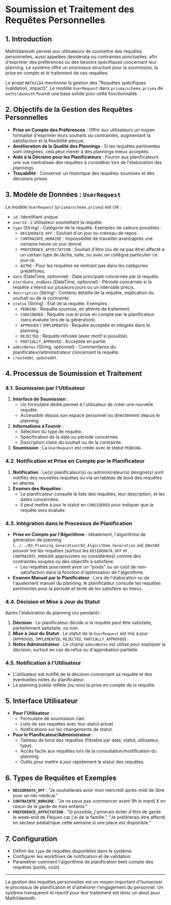 # Soumission et Traitement des Requêtes Personnelles

## 1. Introduction

Mathildanesth permet aux utilisateurs de soumettre des requêtes personnelles, aussi appelées desiderata ou contraintes ponctuelles, afin d'exprimer des préférences ou des besoins spécifiques concernant leur planning. Le système offre un processus structuré pour la soumission, la prise en compte et le traitement de ces requêtes.

Le projet `MATHILDA` mentionne la gestion des "Requêtes spécifiques (validation, impact)". Le modèle `UserRequest` dans `prisma/schema.prisma` de `mathildanesth` fournit une base solide pour cette fonctionnalité.

## 2. Objectifs de la Gestion des Requêtes Personnelles

- **Prise en Compte des Préférences** : Offrir aux utilisateurs un moyen formalisé d'exprimer leurs souhaits ou contraintes, augmentant la satisfaction et la flexibilité perçue.
- **Amélioration de la Qualité des Plannings** : Si les requêtes pertinentes sont intégrées, cela peut mener à des plannings mieux acceptés.
- **Aide à la Décision pour les Planificateurs** : Fournir aux planificateurs une vue centralisée des requêtes à considérer lors de l'élaboration des plannings.
- **Traçabilité** : Conserver un historique des requêtes soumises et des décisions prises.

## 3. Modèle de Données : `UserRequest`

Le modèle `UserRequest` (`prisma/schema.prisma`) est clé :

- `id` : Identifiant unique.
- `userId` : L'utilisateur soumettant la requête.
- `type` (String) : Catégorie de la requête. Exemples de valeurs possibles :
  - `DESIDERATA_OFF` : Souhait d'un jour ou créneau de repos.
  - `CONTRAINTE_HORAIRE` : Impossibilité de travailler avant/après une certaine heure un jour donné.
  - `PREFERENCE_AFFECTATION` : Souhait d'être (ou de ne pas être) affecté à un certain type de tâche, salle, ou avec un collègue particulier ce jour-là.
  - `AUTRE` : Pour les requêtes ne rentrant pas dans les catégories prédéfinies.
- `date` (DateTime, optionnel) : Date principale concernée par la requête.
- `startDate`, `endDate` (DateTime, optionnel) : Période concernée si la requête s'étend sur plusieurs jours ou un intervalle précis.
- `description` (String) : Contenu détaillé de la requête, explication du souhait ou de la contrainte.
- `status` (String) : État de la requête. Exemples :
  - `PENDING` : Requête soumise, en attente de traitement.
  - `CONSIDERED` : Requête vue et prise en compte par le planificateur (sera évaluée lors de la génération).
  - `APPROVED` / `IMPLEMENTED` : Requête acceptée et intégrée dans le planning.
  - `REJECTED` : Requête refusée (avec motif si possible).
  - `PARTIALLY_APPROVED` : Acceptée en partie.
- `adminNotes` (String, optionnel) : Commentaires du planificateur/administrateur concernant la requête.
- `createdAt`, `updatedAt`.

## 4. Processus de Soumission et Traitement

### 4.1. Soumission par l'Utilisateur

1.  **Interface de Soumission** :
    - Un formulaire dédié permet à l'utilisateur de créer une nouvelle requête.
    - Accessible depuis son espace personnel ou directement depuis le planning.
2.  **Informations à Fournir** :
    - Sélection du type de requête.
    - Spécification de la date ou période concernée.
    - Description claire du souhait ou de la contrainte.
3.  **Soumission** : La `UserRequest` est créée avec le statut `PENDING`.

### 4.2. Notification et Prise en Compte par le Planificateur

1.  **Notification** : Le(s) planificateur(s) ou administrateur(s) désigné(s) sont notifiés des nouvelles requêtes ou via un tableau de bord des requêtes en attente.
2.  **Examen des Requêtes** :
    - Le planificateur consulte la liste des requêtes, leur description, et les dates concernées.
    - Il peut mettre à jour le statut en `CONSIDERED` pour indiquer que la requête sera évaluée.

### 4.3. Intégration dans le Processus de Planification

- **Prise en Compte par l'Algorithme** : Idéalement, l'algorithme de génération de planning (`../../03_Planning_Generation/02_Algorithme_Generation.md`) devrait pouvoir lire les requêtes (surtout les `DESIDERATA_OFF` et `CONTRAINTE_HORAIRE` approuvées ou considérées) comme des contraintes souples ou des objectifs à satisfaire.
  - Les requêtes pourraient avoir un "poids" ou un coût de non-satisfaction dans la fonction d'optimisation de l'algorithme.
- **Examen Manuel par le Planificateur** : Lors de l'élaboration ou de l'ajustement manuel du planning, le planificateur consulte les requêtes pertinentes pour la période et tente de les satisfaire au mieux.

### 4.4. Décision et Mise à Jour du Statut

Après l'élaboration du planning (ou pendant) :

1.  **Décision** : Le planificateur décide si la requête peut être satisfaite, partiellement satisfaite, ou non.
2.  **Mise à Jour du Statut** : Le statut de la `UserRequest` est mis à jour (`APPROVED`, `IMPLEMENTED`, `REJECTED`, `PARTIALLY_APPROVED`).
3.  **Notes Administrateur** : Le champ `adminNotes` est utilisé pour expliquer la décision, surtout en cas de refus ou d'approbation partielle.

### 4.5. Notification à l'Utilisateur

- L'utilisateur est notifié de la décision concernant sa requête et des éventuelles notes du planificateur.
- Le planning publié reflète (ou non) la prise en compte de la requête.

## 5. Interface Utilisateur

- **Pour l'Utilisateur** :
  - Formulaire de soumission clair.
  - Liste de ses requêtes avec leur statut actuel.
  - Notifications sur les changements de statut.
- **Pour le Planificateur/Administrateur** :
  - Tableau de bord des requêtes (filtrable par date, statut, utilisateur, type).
  - Accès facile aux requêtes lors de la consultation/modification du planning.
  - Outils pour mettre à jour rapidement le statut des requêtes.

## 6. Types de Requêtes et Exemples

- **`DESIDERATA_OFF`** : "Je souhaiterais avoir mon mercredi après-midi de libre pour un rdv médical."
- **`CONTRAINTE_HORAIRE`** : "Je ne peux pas commencer avant 9h le mardi X en raison de la garde de mes enfants."
- **`PREFERENCE_AFFECTATION`** : "Si possible, j'aimerais éviter d'être de garde le week-end de Pâques car j'ai de la famille.", "Je préférerais être affecté en secteur pédiatrique cette semaine si une place est disponible."

## 7. Configuration

- Définir les `type` de requêtes disponibles dans le système.
- Configurer les workflows de notification et de validation.
- Paramétrer comment l'algorithme de planification tient compte des requêtes (poids, coût).

---

La gestion des requêtes personnelles est un moyen important d'humaniser le processus de planification et d'améliorer l'engagement du personnel. Un système transparent et réactif pour leur traitement est donc un atout pour Mathildanesth.
